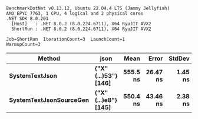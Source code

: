 ```

BenchmarkDotNet v0.13.12, Ubuntu 22.04.4 LTS (Jammy Jellyfish)
AMD EPYC 7763, 1 CPU, 4 logical and 2 physical cores
.NET SDK 8.0.201
  [Host]   : .NET 8.0.2 (8.0.224.6711), X64 RyuJIT AVX2
  ShortRun : .NET 8.0.2 (8.0.224.6711), X64 RyuJIT AVX2

Job=ShortRun  IterationCount=3  LaunchCount=1  
WarmupCount=3  

```
| Method                  | json                | Mean     | Error    | StdDev  | Min      | Max      | Gen0   | Allocated |
|------------------------ |-------------------- |---------:|---------:|--------:|---------:|---------:|-------:|----------:|
| **SystemTextJson**          | **{&quot;X&quot;(...)53&quot;} [146]** | **555.5 ns** | **26.47 ns** | **1.45 ns** | **553.9 ns** | **556.7 ns** | **0.0029** |     **240 B** |
| **SystemTextJsonSourceGen** | **{&quot;X&quot;(...)e8&quot;} [145]** | **550.4 ns** | **43.46 ns** | **2.38 ns** | **548.3 ns** | **552.9 ns** | **0.0029** |     **240 B** |
